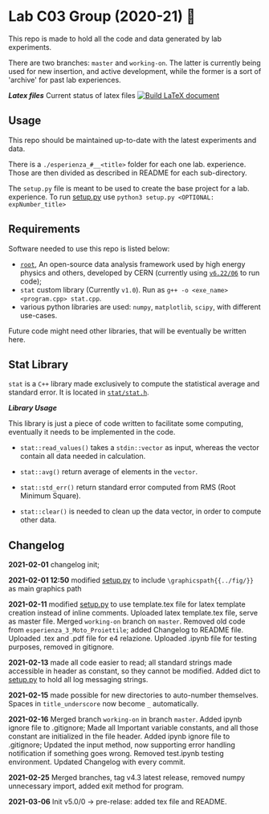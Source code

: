 # Lab C03 Group (2020-21) :rocket:

This repo is made to hold all the code and data generated by lab experiments.

There are two branches: `master` and `working-on`. The latter is currently being 
used for new insertion, and active development, while the former is a sort of 
'archive' for past lab experiences.

***Latex files***
Current status of latex files
[![Build LaTeX document](https://github.com/mattiasotgia/Lab_C03/actions/workflows/build_latex.yml/badge.svg)](https://github.com/mattiasotgia/Lab_C03/actions/workflows/build_latex.yml)


## Usage

This repo should be maintained up-to-date with the latest experiments and data.

There is a `./esperienza_#__<title>` folder for each one lab. experience. Those 
are then divided as described in README for each sub-directory. 

The `setup.py` file is meant to be used to create the base project for a lab. 
experience. To run [setup.py](setup.py) use `python3 setup.py <OPTIONAL: expNumber_title>`

## Requirements

Software needed to use this repo is listed below:

- [`root`](https://github.com/root-project/root), An open-source data analysis 
framework used by high energy physics and others, developed by CERN 
(currently using [`v6.22/06`](https://github.com/root-project/root/tree/v6-22-06) 
to run code);
- `stat` custom library (Currently `v1.0`). Run as `g++ -o <exe_name> <program.cpp> stat.cpp`.
- various python libraries are used: `numpy`, `matplotlib`, `scipy`, with different use-cases.
<!-- - `numpy` Python library is only needed in order for the [setup.py](setup.py) program to work.  -->

Future code might need other libraries, that will be eventually be written here.

## Stat Library

`stat` is a `C++` library made exclusively to compute the statistical average and
standard error. It is located in [`stat/stat.h`](stat/stat.h).

***Library Usage***

This library is just a piece of code written to facilitate some computing, eventually 
it needs to be implemented in the code.

* `stat::read_values()` takes a `stdin::vector` as input, whereas the vector contain all 
data needed in calculation.

* `stat::avg()` return average of elements in the `vector`.

* `stat::std_err()` return standard error computed from RMS (Root Minimum Square).

* `stat::clear()` is needed to clean up the data vector, in order to compute other data. 

Changelog
---------
**2021-02-01** changelog init;

**2021-02-01 12:50** modified [setup.py](setup.py) to include `\graphicspath{{../fig/}}` 
as main graphics path

**2021-02-11** modified [setup.py](setup.py) to use template.tex file for latex 
template creation instead of inline comments. Uploaded latex template.tex file, 
serve as master file. Merged `working-on` branch on `master`. Removed old code 
from `esperienza_3_Moto_Proiettile`; added Changelog to README file. Uploaded .tex 
and .pdf file for e4 relazione. Uploaded .ipynb file for testing purposes, removed 
in gitignore.

**2021-02-13** made all code easier to read; all standard strings made accessible
in header as constant, so they cannot be modified. Added dict to [setup.py](setup.py)
to hold all log messaging strings.

**2021-02-15** made possible for new directories to auto-number themselves. Spaces 
in `title_underscore` now become `_` automatically. 

**2021-02-16** Merged branch `working-on` in branch `master`. Added ipynb ignore
file to .gitignore; Made all Important variable constants, and all those constant 
are initialized in the file header. Added ipynb ignore file to .gitignore;
Updated the input method, now supporting error handling notification if something 
goes wrong. Removed test.ipynb testing environment. Updated Changelog with every 
commit.

**2021-02-25** Merged branches, tag v4.3 latest release, removed numpy unnecessary 
import, added exit method for program.

**2021-03-06** Init v5.0/0 -> pre-relase: added tex file and README.